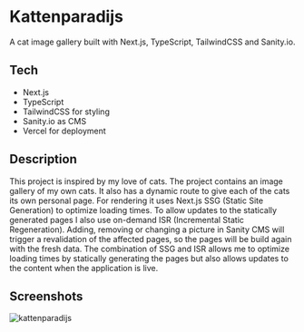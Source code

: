 # Kattenparadijs

A cat image gallery built with Next.js, TypeScript, TailwindCSS and Sanity.io.

## Tech

- Next.js
- TypeScript
- TailwindCSS for styling
- Sanity.io as CMS
- Vercel for deployment

## Description

This project is inspired by my love of cats. The project contains an image gallery of my own cats. It also has a dynamic route to give each of the cats its own personal page. For rendering it uses Next.js SSG (Static Site Generation) to optimize loading times. To allow updates to the statically generated pages I also use on-demand ISR (Incremental Static Regeneration). Adding, removing or changing a picture in Sanity CMS will trigger a revalidation of the affected pages, so the pages will be build again with the fresh data. The combination of SSG and ISR allows me to optimize loading times by statically generating the pages but also allows updates to the content when the application is live. 

## Screenshots

![kattenparadijs](https://user-images.githubusercontent.com/76665118/210135017-7d48fad3-49db-47da-9ac3-d45d5b358174.png)
